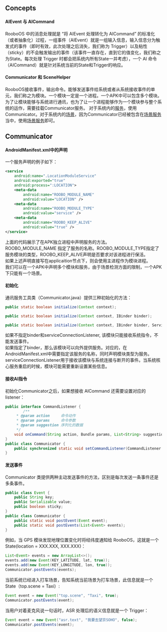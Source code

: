 ## Concepts
#### AIEvent 与 AICommand
RooboOS 中的消息处理就是 “将 AIEvent 处理转化为 AICommand” 的标准化（或者抽象化）过程，一组事件（AIEvent）就是一组输入信息，输入信息分为触发式的事件（即时有效，此次处理之后消失，我们称为 Trigger）以及粘性（sticky）的不会触发输出的事件（该事件一直存在，直到它的值变化，我们称之为State。每次处理 Trigger 时都会把系统内所有State一并考虑），一个 AI 命令（AICommand）就是针对系统当前的State和Trigger的响应。
#### Communicator 和 SceneHelper
RooboOS接收事件，输出命令。能够发送事件给系统或者从系统接收事件的单元，我们称之为模块。一个模块一定是一个进程。一个APK中可以包含多个模块。
为了让模块能够与系统进行通讯，也为了让一个进程能够作为一个模块参与整个系统的运作，需要挂载Communicator服务。
对于系统内的[服务](service.md)，使用Communicator。对于系统内的[场景](scene.md)，因为Communicator已经被包含在[场景服务](sceneservice.md)当中，使用[场景服务](sceneservice.md)即可。
## Communicator
#### AndroidManifest.xml中的声明
一个服务声明的例子如下：
```xml
<service
	android:name=".LocationModuleService"
	android:exported="true"
	android:process=":LOCATION">
	<meta-data
		android:name="ROOBO_MODULE_NAME"
		android:value="LOCATION" />
	<meta-data
		android:name="ROOBO_MODULE_TYPE"
		android:value="service" />
	<meta-data
		android:name="ROOBO_KEEP_ALIVE"
		android:value="true" />
</service>
```
上面的代码展示了在APK独立进程中声明服务的方法。  
ROOBO_MODULE_NAME 指定了服务的名称。ROOBO_MODULE_TYPE指定了服务模块的类型，ROOBO_KEEP_ALIVE声明是否要求对该进程进行保活。  
如果上述声明直接写在applicaition节点下，则会使用主进程作为模块进程。  
我们可以在一个APK中声明多个模块和服务，由于场景检测方面的限制，一个APK下只能有一个场景。
#### 初始化
通讯服务工具类（Communicator.java）提供三种初始化的方法：
```java
public static boolean initialize(Context context);

public static boolean initialize(Context context, IBinder binder);

public static boolean initialize(Context context, IBinder binder, ServiceConnectionListener serviceConnectionListener);
```
如果不指定binder和serviceConnectionListener, 该模块只能接收系统指令，不能发送事件。  
如果指定了binder，那么该模块可以向外提供服务。对应的，在AndroidManifest.xml中需要指定该服务的名称，同时声明模块类型为服务。  
serviceConnectionListener用于接收该模块与系统连接与断开的事件。当系统核心服务重启的时候，模块可能需要重新设置某些信息。  

#### 接收AI指令

初始化Communicator之后，如果想接收 AICommand 还需要设置对应的listener：
```java
public interface CommandListener {
        /**
     * @param action     命令动作
     * @param params     命令参数
     * @param suggestion 序列化的数据
     */
    void onCommand(String action, Bundle params, List<String> suggestion);
}
public class Communicator {
	public synchronized static void setCommandListener(CommandListener commandListener);
}
```
#### 发送事件
Communicator 类提供两种主动发送事件的方法，区别是每次发送一条事件还是多条事件。
```java
public class Event {
    public String key;
    public Serializable value;
    public boolean sticky;
}
public class Communicator {
	public static void postEvent(Event event);
	public static void postEvents(List<Event> events);
}
```
例如，当 GPS 模块发现地理位置变化时将经纬度通知给 RooboOS，这就是一个 State(location = XXX.XXX, XXX.XXX)：
```java
List<Event> events = new ArrayList<>();
events.add(new Event(KEY_LATITUDE, lat, true));
events.add(new Event(KEY_LONGITUDE, lon, true));
Communicator.postEvents(events);
```
当前系统已经进入打车场景，告知系统当前场景为打车场景，此信息就是一个 State（top.scene = Taxi）:
```java
Event event = new Event("top.scene", "Taxi", true);
Communicator.postEvents(event);
```
当用户对着麦克风说一句话时，ASR 处理后的语义信息就是一个 Trigger：
```java
Event event = new Event("asr.text", "我要去望京SOHO", false);
Communicator.postEvents(event);
```